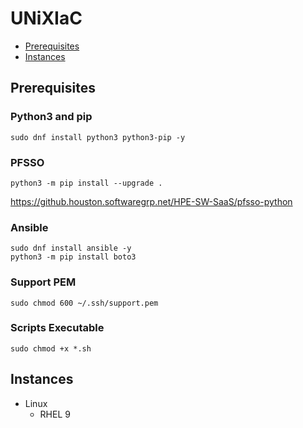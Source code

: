 # UNiXIaC

- [Prerequisites](#prerequisites)
- [Instances](#instances)

## Prerequisites
### Python3 and pip
```
sudo dnf install python3 python3-pip -y  
```
### PFSSO 
```
python3 -m pip install --upgrade .
```
https://github.houston.softwaregrp.net/HPE-SW-SaaS/pfsso-python  

### Ansible   
```
sudo dnf install ansible -y  
python3 -m pip install boto3  
```

### Support PEM 
``` 
sudo chmod 600 ~/.ssh/support.pem  
```

### Scripts Executable 
```
sudo chmod +x *.sh
```

## Instances
- Linux
  - RHEL 9